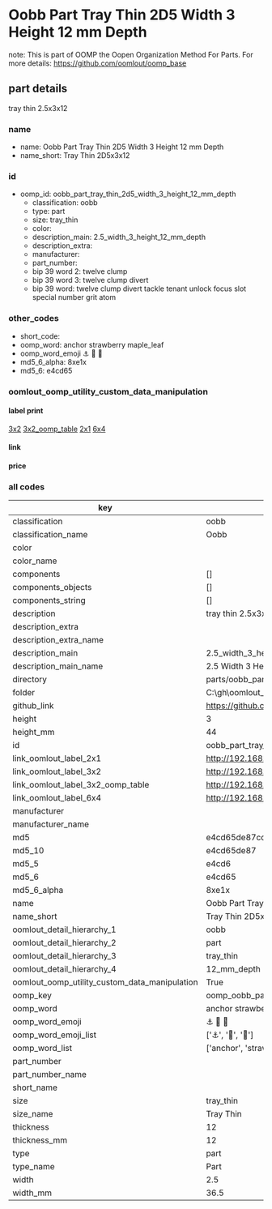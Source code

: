 # Oobb Part Tray Thin 2D5 Width 3 Height 12 mm Depth  

note: This is part of OOMP the Oopen Organization Method For Parts. For more details: https://github.com/oomlout/oomp_base

##  part details
  



tray thin 2.5x3x12



### name
* name: Oobb Part Tray Thin 2D5 Width 3 Height 12 mm Depth
* name_short: Tray Thin 2D5x3x12 
### id
* oomp_id: oobb_part_tray_thin_2d5_width_3_height_12_mm_depth
  * classification: oobb
  * type: part
  * size: tray_thin
  * color: 
  * description_main: 2.5_width_3_height_12_mm_depth
  * description_extra: 
  * manufacturer: 
  * part_number: 
  * bip 39 word 2: twelve clump
  * bip 39 word 3: twelve clump divert
  * bip 39 word: twelve clump divert tackle tenant unlock focus slot special number grit atom

### other_codes
* short_code: 
* oomp_word: anchor strawberry maple_leaf
* oomp_word_emoji :anchor: :strawberry: :maple_leaf:
* md5_6_alpha: 8xe1x
* md5_6: e4cd65






### oomlout_oomp_utility_custom_data_manipulation
#### label print
[3x2](http://192.168.1.245:1112/?label=oomp%208xe1x)
[3x2_oomp_table](http://192.168.1.108:1112/?label=oomp%208xe1x)
[2x1](http://192.168.1.242:1112/?label=oomp%208xe1x)
[6x4](http://192.168.1.55:1112/?label=oomp%208xe1x)    

#### link

                              

#### price







### all codes 
| key | value |  
| --- | --- |  
| classification | oobb |  
| classification_name | Oobb |  
| color |  |  
| color_name |  |  
| components | [] |  
| components_objects | [] |  
| components_string | [] |  
| description | tray thin 2.5x3x12 |  
| description_extra |  |  
| description_extra_name |  |  
| description_main | 2.5_width_3_height_12_mm_depth |  
| description_main_name | 2.5 Width 3 Height 12 mm Depth |  
| directory | parts/oobb_part_tray_thin_2d5_width_3_height_12_mm_depth |  
| folder | C:\gh\oomlout_oobb_version_4_generated_parts\parts\oobb_part_tray_thin_2d5_width_3_height_12_mm_depth |  
| github_link | https://github.com/oomlout/oomlout_oomp_part_src/tree/main/parts/oobb_part_tray_thin_2d5_width_3_height_12_mm_depth |  
| height | 3 |  
| height_mm | 44 |  
| id | oobb_part_tray_thin_2d5_width_3_height_12_mm_depth |  
| link_oomlout_label_2x1 | http://192.168.1.242:1112/?label=oomp%208xe1x |  
| link_oomlout_label_3x2 | http://192.168.1.245:1112/?label=oomp%208xe1x |  
| link_oomlout_label_3x2_oomp_table | http://192.168.1.108:1112/?label=oomp%208xe1x |  
| link_oomlout_label_6x4 | http://192.168.1.55:1112/?label=oomp%208xe1x |  
| manufacturer |  |  
| manufacturer_name |  |  
| md5 | e4cd65de87cc0b47b86f8dd07f8b1758 |  
| md5_10 | e4cd65de87 |  
| md5_5 | e4cd6 |  
| md5_6 | e4cd65 |  
| md5_6_alpha | 8xe1x |  
| name | Oobb Part Tray Thin 2D5 Width 3 Height 12 mm Depth |  
| name_short | Tray Thin 2D5x3x12  |  
| oomlout_detail_hierarchy_1 | oobb |  
| oomlout_detail_hierarchy_2 | part |  
| oomlout_detail_hierarchy_3 | tray_thin |  
| oomlout_detail_hierarchy_4 | 12_mm_depth |  
| oomlout_oomp_utility_custom_data_manipulation | True |  
| oomp_key | oomp_oobb_part_tray_thin_2d5_width_3_height_12_mm_depth |  
| oomp_word | anchor strawberry maple_leaf |  
| oomp_word_emoji | :anchor: :strawberry: :maple_leaf: |  
| oomp_word_emoji_list | [':anchor:', ':strawberry:', ':maple_leaf:'] |  
| oomp_word_list | ['anchor', 'strawberry', 'maple_leaf'] |  
| part_number |  |  
| part_number_name |  |  
| short_name |  |  
| size | tray_thin |  
| size_name | Tray Thin |  
| thickness | 12 |  
| thickness_mm | 12 |  
| type | part |  
| type_name | Part |  
| width | 2.5 |  
| width_mm | 36.5 |  
